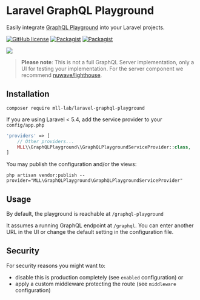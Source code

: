 # Laravel GraphQL Playground

Easily integrate [GraphQL Playground](https://github.com/prismagraphql/graphql-playground) into your Laravel projects.

[![GitHub license](https://img.shields.io/github/license/mll-lab/laravel-graphql-playground.svg)](https://github.com/mll-lab/laravel-graphql-playground/blob/master/LICENSE)
[![Packagist](https://img.shields.io/packagist/v/mll-lab/laravel-graphql-playground.svg)](https://packagist.org/packages/mll-lab/laravel-graphql-playground)
[![Packagist](https://img.shields.io/packagist/dt/mll-lab/laravel-graphql-playground.svg)](https://packagist.org/packages/mll-lab/laravel-graphql-playground)

[![](https://i.imgur.com/AE5W6OW.png)](https://www.graphqlbin.com/RVIn)

> **Please note**: This is not a full GraphQL Server implementation, only a UI for testing your implementation. For the server component we recommend [nuwave/lighthouse](https://github.com/nuwave/lighthouse).

## Installation

    composer require mll-lab/laravel-graphql-playground

If you are using Laravel < 5.4, add the service provider to your `config/app.php`

````php
'providers' => [
    // Other providers...
    MLL\\GraphQLPlayground\\GraphQLPlaygroundServiceProvider::class,
]
````

You may publish the configuration and/or the views:

    php artisan vendor:publish --provider="MLL\GraphQLPlayground\GraphQLPlaygroundServiceProvider"

## Usage

By default, the playground is reachable at `/graphql-playground`

It assumes a running GraphQL endpoint at `/graphql`. You can enter another URL in the
UI or change the default setting in the configuration file.

## Security

For security reasons you might want to:
- disable this is production completely (see `enabled` configuration)
  or
- apply a custom middleware protecting the route (see `middleware` configuration)
